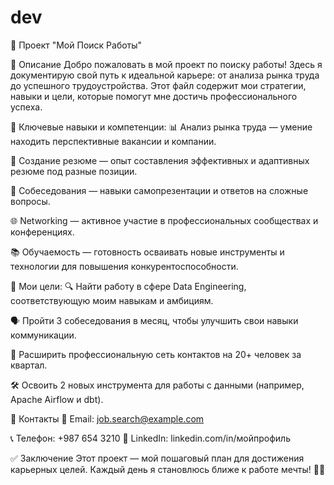 # dev
🚀 Проект "Мой Поиск Работы"

📝 Описание
Добро пожаловать в мой проект по поиску работы! Здесь я документирую свой путь к идеальной карьере: от анализа рынка труда до успешного трудоустройства. Этот файл содержит мои стратегии, навыки и цели, которые помогут мне достичь профессионального успеха.

🔑 Ключевые навыки и компетенции:
📊 Анализ рынка труда — умение находить перспективные вакансии и компании.

📄 Создание резюме — опыт составления эффективных и адаптивных резюме под разные позиции.

💬 Собеседования — навыки самопрезентации и ответов на сложные вопросы.

🌐 Networking — активное участие в профессиональных сообществах и конференциях.

📚 Обучаемость — готовность осваивать новые инструменты и технологии для повышения конкурентоспособности.

🎯 Мои цели:
🔍 Найти работу в сфере Data Engineering, соответствующую моим навыкам и амбициям.

🗣️ Пройти 3 собеседования в месяц, чтобы улучшить свои навыки коммуникации.

🤝 Расширить профессиональную сеть контактов на 20+ человек за квартал.

🛠️ Освоить 2 новых инструмента для работы с данными (например, Apache Airflow и dbt).

📩 Контакты
📧 Email: job.search@example.com

📞 Телефон: +987 654 3210
🔗 LinkedIn: linkedin.com/in/мойпрофиль

✅ Заключение
Этот проект — мой пошаговый план для достижения карьерных целей. Каждый день я становлюсь ближе к работе мечты! 💼✨

